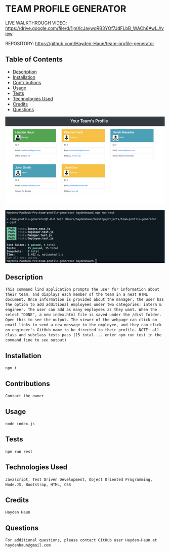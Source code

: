 # TEAM PROFILE GENERATOR

LIVE WALKTHROUGH VIDEO: https://drive.google.com/file/d/1jmXcJaywoRB3YOf7JdFLbB_WACh6AwLJ/view

REPOSITORY: https://github.com/Hayden-Haun/team-profile-generator

## Table of Contents

- [Description](#description)
- [Installation](#installation)
- [Contributions](#contributions)
- [Usage](#usage)
- [Tests](#tests)
- [Technologies Used](#Technologies)
- [Credits](#credits)
- [Questions](#questions)

![Screenshot](./src/screenshot.png "SAMPLE HTML OUTPUT")

![Screenshot](./src/passedTests.png "TEST PASS")

## Description

    This command lind application prompts the user for information about their team, and displays each member of the team in a neat HTML document. Once information is provided about the manager, the user has the option to add additional employees under two categories: intern & engineer. The user can add as many employees as they want. When the select "DONE", a new index.html file is saved under the /dist folder. Open this to see the output. The viewer of the webpage can click on email links to send a new message to the employee, and they can click on engineer's GitHub name to be directed to their profile. NOTE: all class and subclass tests pass (15 total.... enter npm run test in the command line to see output)

## Installation

    npm i

## Contributions

    Contact the owner

## Usage

    node index.js

## Tests

    npm run rest

## Technologies Used

    Javascript, Test Driven Development, Object Oriented Programming, Node.JS, Bootstrap, HTML, CSS

## Credits

    Hayden Haun

## Questions

    For additional questions, please contact GitHub user Hayden-Haun at haydenhaun@gmail.com
